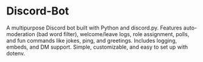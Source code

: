 # Discord-Bot
A multipurpose Discord bot built with Python and discord.py. Features auto-moderation (bad word filter), welcome/leave logs, role assignment, polls, and fun commands like jokes, ping, and greetings. Includes logging, embeds, and DM support. Simple, customizable, and easy to set up with dotenv.
